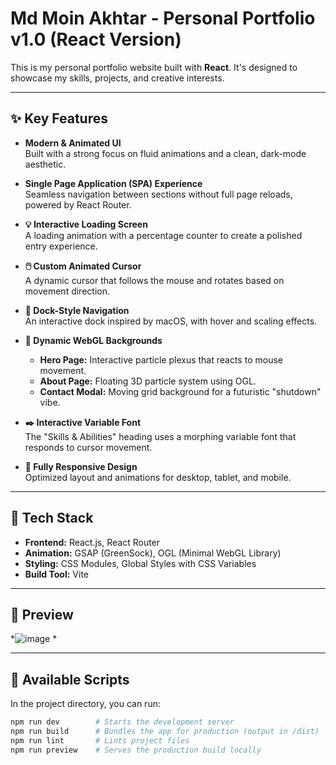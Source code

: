 # Md Moin Akhtar - Personal Portfolio v1.0 (React Version)

This is my personal portfolio website built with **React**. It's designed to showcase my skills, projects, and creative interests.

---

## ✨ Key Features

- **Modern & Animated UI**  
  Built with a strong focus on fluid animations and a clean, dark-mode aesthetic.

- **Single Page Application (SPA) Experience**  
  Seamless navigation between sections without full page reloads, powered by React Router.

- **💡 Interactive Loading Screen**  
  A loading animation with a percentage counter to create a polished entry experience.

- **🖱️ Custom Animated Cursor**  
  A dynamic cursor that follows the mouse and rotates based on movement direction.

- **🧭 Dock-Style Navigation**  
  An interactive dock inspired by macOS, with hover and scaling effects.

- **🎨 Dynamic WebGL Backgrounds**
  - **Hero Page:** Interactive particle plexus that reacts to mouse movement.
  - **About Page:** Floating 3D particle system using OGL.
  - **Contact Modal:** Moving grid background for a futuristic "shutdown" vibe.

- **✒️ Interactive Variable Font**  
  The "Skills & Abilities" heading uses a morphing variable font that responds to cursor movement.

- **📱 Fully Responsive Design**  
  Optimized layout and animations for desktop, tablet, and mobile.

---

## 📁 Tech Stack

- **Frontend:** React.js, React Router  
- **Animation:** GSAP (GreenSock), OGL (Minimal WebGL Library)  
- **Styling:** CSS Modules, Global Styles with CSS Variables  
- **Build Tool:** Vite

---

## 📸 Preview

*![image](https://github.com/user-attachments/assets/8ec975a2-b385-4d12-b3f2-11786fb94a65)
*

---

## 📜 Available Scripts

In the project directory, you can run:

```bash
npm run dev        # Starts the development server
npm run build      # Bundles the app for production (output in /dist)
npm run lint       # Lints project files
npm run preview    # Serves the production build locally
